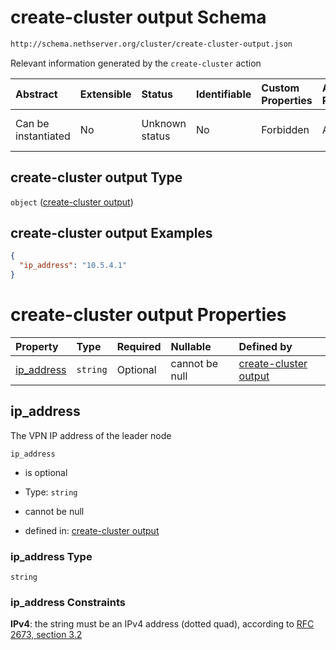 # create-cluster output Schema

```txt
http://schema.nethserver.org/cluster/create-cluster-output.json
```

Relevant information generated by the `create-cluster` action

| Abstract            | Extensible | Status         | Identifiable | Custom Properties | Additional Properties | Access Restrictions | Defined In                                                                              |
| :------------------ | :--------- | :------------- | :----------- | :---------------- | :-------------------- | :------------------ | :-------------------------------------------------------------------------------------- |
| Can be instantiated | No         | Unknown status | No           | Forbidden         | Allowed               | none                | [create-cluster-output.json](cluster/create-cluster-output.json "open original schema") |

## create-cluster output Type

`object` ([create-cluster output](create-cluster-output.md))

## create-cluster output Examples

```json
{
  "ip_address": "10.5.4.1"
}
```

# create-cluster output Properties

| Property                  | Type     | Required | Nullable       | Defined by                                                                                                                                                       |
| :------------------------ | :------- | :------- | :------------- | :--------------------------------------------------------------------------------------------------------------------------------------------------------------- |
| [ip_address](#ip_address) | `string` | Optional | cannot be null | [create-cluster output](create-cluster-output-properties-ip_address.md "http://schema.nethserver.org/cluster/create-cluster-output.json#/properties/ip_address") |

## ip_address

The VPN IP address of the leader node

`ip_address`

*   is optional

*   Type: `string`

*   cannot be null

*   defined in: [create-cluster output](create-cluster-output-properties-ip_address.md "http://schema.nethserver.org/cluster/create-cluster-output.json#/properties/ip_address")

### ip_address Type

`string`

### ip_address Constraints

**IPv4**: the string must be an IPv4 address (dotted quad), according to [RFC 2673, section 3.2](https://tools.ietf.org/html/rfc2673 "check the specification")
